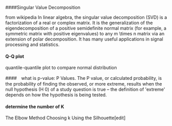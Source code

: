 ####Singular Value Decomposition

from wikipedia
In linear algebra, the singular value decomposition (SVD) is a factorization of a real or complex matrix. It is the generalization of the eigendecomposition of a positive semidefinite normal matrix (for example, a symmetric matrix with positive eigenvalues) to any m \times n matrix via an extension of polar decomposition. It has many useful applications in signal processing and statistics.

#### Q-Q plot

quantile-quantile plot to compare normal distribution

####　what is p-value:
P Values. The P value, or calculated probability, is the probability of finding the observed, or more extreme, results when the null hypothesis (H 0) of a study question is true – the definition of 'extreme' depends on how the hypothesis is being tested.


#### determine the number of K
The Elbow Method
Choosing k Using the Silhouette[edit]
